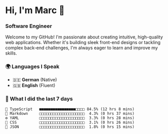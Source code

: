 # Hi, I'm Marc 👋 
### Software Engineer

Welcome to my GitHub! I'm passionate about creating intuitive, high-quality web applications. Whether it's building sleek front-end designs or tackling complex back-end challenges, I'm always eager to learn and improve my skills.  

### 🌍 Languages I Speak  
- 🇩🇪 **German** (Native)  
- 🇬🇧 **English** (Fluent)

### 🤯 What I did the last 7 days

```
🔷 TypeScript   ■■■■■■■■■■■■■■■■□□□□ 84.5% (12 hrs 8 mins)
📝 Markdown     □□□□□□□□□□□□□□□□□□□□  4.3% (0 hrs 37 mins)
⚙️ YAML         □□□□□□□□□□□□□□□□□□□□  3.3% (0 hrs 28 mins)
🎨 CSS          □□□□□□□□□□□□□□□□□□□□  3.1% (0 hrs 26 mins)
📄 JSON         □□□□□□□□□□□□□□□□□□□□  1.8% (0 hrs 15 mins)
```